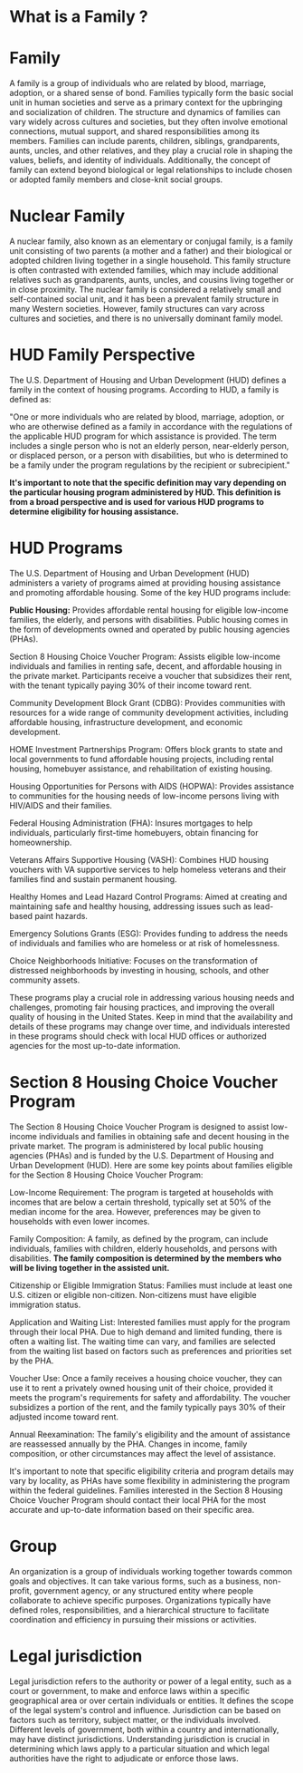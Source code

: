 # What is a Family ?
# Family 


A family is a group of individuals who are related by blood, marriage, adoption, or a shared sense of bond. Families typically form the basic social unit in human societies and serve as a primary context for the upbringing and socialization of children. The structure and dynamics of families can vary widely across cultures and societies, but they often involve emotional connections, mutual support, and shared responsibilities among its members. Families can include parents, children, siblings, grandparents, aunts, uncles, and other relatives, and they play a crucial role in shaping the values, beliefs, and identity of individuals. Additionally, the concept of family can extend beyond biological or legal relationships to include chosen or adopted family members and close-knit social groups.

# Nuclear Family

A nuclear family, also known as an elementary or conjugal family, is a family unit consisting of two parents (a mother and a father) and their biological or adopted children living together in a single household. This family structure is often contrasted with extended families, which may include additional relatives such as grandparents, aunts, uncles, and cousins living together or in close proximity. The nuclear family is considered a relatively small and self-contained social unit, and it has been a prevalent family structure in many Western societies. However, family structures can vary across cultures and societies, and there is no universally dominant family model.

# HUD Family Perspective

The U.S. Department of Housing and Urban Development (HUD) defines a family in the context of housing programs. According to HUD, a family is defined as:

"One or more individuals who are related by blood, marriage, adoption, or who are otherwise defined as a family in accordance with the regulations of the applicable HUD program for which assistance is provided. The term includes a single person who is not an elderly person, near-elderly person, or displaced person, or a person with disabilities, but who is determined to be a family under the program regulations by the recipient or subrecipient."

**It's important to note that the specific definition may vary depending on the particular housing program administered by HUD. This definition is from a broad perspective and is used for various HUD programs to determine eligibility for housing assistance.**

# HUD Programs

 The U.S. Department of Housing and Urban Development (HUD) administers a variety of programs aimed at providing housing assistance and promoting affordable housing. Some of the key HUD programs include:

**Public Housing:** Provides affordable rental housing for eligible low-income families, the elderly, and persons with disabilities. Public housing comes in the form of developments owned and operated by public housing agencies (PHAs).

Section 8 Housing Choice Voucher Program: Assists eligible low-income individuals and families in renting safe, decent, and affordable housing in the private market. Participants receive a voucher that subsidizes their rent, with the tenant typically paying 30% of their income toward rent.

Community Development Block Grant (CDBG): Provides communities with resources for a wide range of community development activities, including affordable housing, infrastructure development, and economic development.

HOME Investment Partnerships Program: Offers block grants to state and local governments to fund affordable housing projects, including rental housing, homebuyer assistance, and rehabilitation of existing housing.

Housing Opportunities for Persons with AIDS (HOPWA): Provides assistance to communities for the housing needs of low-income persons living with HIV/AIDS and their families.

Federal Housing Administration (FHA): Insures mortgages to help individuals, particularly first-time homebuyers, obtain financing for homeownership.

Veterans Affairs Supportive Housing (VASH): Combines HUD housing vouchers with VA supportive services to help homeless veterans and their families find and sustain permanent housing.

Healthy Homes and Lead Hazard Control Programs: Aimed at creating and maintaining safe and healthy housing, addressing issues such as lead-based paint hazards.

Emergency Solutions Grants (ESG): Provides funding to address the needs of individuals and families who are homeless or at risk of homelessness.

Choice Neighborhoods Initiative: Focuses on the transformation of distressed neighborhoods by investing in housing, schools, and other community assets.

These programs play a crucial role in addressing various housing needs and challenges, promoting fair housing practices, and improving the overall quality of housing in the United States. Keep in mind that the availability and details of these programs may change over time, and individuals interested in these programs should check with local HUD offices or authorized agencies for the most up-to-date information.


#  Section 8 Housing Choice Voucher Program 
The Section 8 Housing Choice Voucher Program is designed to assist low-income individuals and families in obtaining safe and decent housing in the private market. The program is administered by local public housing agencies (PHAs) and is funded by the U.S. Department of Housing and Urban Development (HUD). Here are some key points about families eligible for the Section 8 Housing Choice Voucher Program:

Low-Income Requirement: The program is targeted at households with incomes that are below a certain threshold, typically set at 50% of the median income for the area. However, preferences may be given to households with even lower incomes.

Family Composition: A family, as defined by the program, can include individuals, families with children, elderly households, and persons with disabilities. **The family composition is determined by the members who will be living together in the assisted unit.**

Citizenship or Eligible Immigration Status: Families must include at least one U.S. citizen or eligible non-citizen. Non-citizens must have eligible immigration status.

Application and Waiting List: Interested families must apply for the program through their local PHA. Due to high demand and limited funding, there is often a waiting list. The waiting time can vary, and families are selected from the waiting list based on factors such as preferences and priorities set by the PHA.

Voucher Use: Once a family receives a housing choice voucher, they can use it to rent a privately owned housing unit of their choice, provided it meets the program's requirements for safety and affordability. The voucher subsidizes a portion of the rent, and the family typically pays 30% of their adjusted income toward rent.

Annual Reexamination: The family's eligibility and the amount of assistance are reassessed annually by the PHA. Changes in income, family composition, or other circumstances may affect the level of assistance.

It's important to note that specific eligibility criteria and program details may vary by locality, as PHAs have some flexibility in administering the program within the federal guidelines. Families interested in the Section 8 Housing Choice Voucher Program should contact their local PHA for the most accurate and up-to-date information based on their specific area.


# Group
An organization is a group of individuals working together towards common goals and objectives. It can take various forms, such as a business, non-profit, government agency, or any structured entity where people collaborate to achieve specific purposes. Organizations typically have defined roles, responsibilities, and a hierarchical structure to facilitate coordination and efficiency in pursuing their missions or activities.


# Legal jurisdiction
Legal jurisdiction refers to the authority or power of a legal entity, such as a court or government, to make and enforce laws within a specific geographical area or over certain individuals or entities. It defines the scope of the legal system's control and influence. Jurisdiction can be based on factors such as territory, subject matter, or the individuals involved. Different levels of government, both within a country and internationally, may have distinct jurisdictions. Understanding jurisdiction is crucial in determining which laws apply to a particular situation and which legal authorities have the right to adjudicate or enforce those laws.